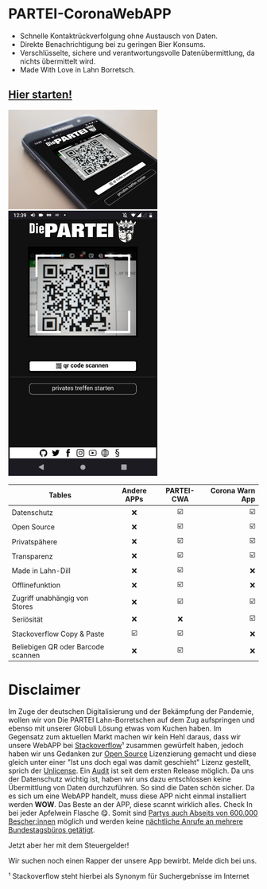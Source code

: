 # PARTEI-CoronaWebAPP

* Schnelle Kontaktrückverfolgung ohne Austausch von Daten.
* Direkte Benachrichtigung bei zu geringen Bier Konsums.
* Verschlüsselte, sichere und verantwortungsvolle Datenübermittlung, da nichts übermittelt wird.
* Made With Love in Lahn Borretsch.

## [Hier starten!](https://cwa.partei-ldk.de)

<img src="https://raw.githubusercontent.com/DiePARTEILahnDill/PARTEI-CoronaWebAPP/main/cwa.png" width="300">
<img src="https://raw.githubusercontent.com/DiePARTEILahnDill/PARTEI-CoronaWebAPP/main/signal-2021-04-12-004000.png" width="300">

| Tables        | Andere APPs           | PARTEI-CWA  | Corona Warn App | 
| ------------- |:-------------:|:-------------:| -----:|
| Datenschutz      | ❌ | ☑️ | ☑️ |
| Open Source      | ❌ | ☑️ | ☑️ |
| Privatspähere | ❌ | ☑️ | ☑️ |
| Transparenz | ❌ | ☑️ | ☑️ |
| Made in Lahn-Dill | ❌ | ☑️ | ❌  |
| Offlinefunktion | ❌ | ☑️ | ❌  |
| Zugriff unabhängig von Stores | ❌ | ☑️ |  ☑️  |
| Seriösität | ❌ | ❌ | ☑️ |
| Stackoverflow Copy & Paste | ☑️ | ☑️ | ❌ |
| Beliebigen QR oder Barcode scannen| ❌ | ☑️ | ❌ |

# Disclaimer
Im Zuge der deutschen Digitalisierung und der Bekämpfung der Pandemie, wollen wir von Die PARTEI Lahn-Borretschen auf dem Zug aufspringen und ebenso mit unserer Globuli Lösung etwas vom Kuchen haben. Im Gegensatz zum aktuellen Markt machen wir kein Hehl daraus, dass wir unsere WebAPP bei [Stackoverflow]()¹ zusammen gewürfelt haben, jedoch haben wir uns Gedanken zur [Open Source](https://twitter.com/zerforschung/status/1377043580498378753) Lizenzierung gemacht und diese gleich unter einer "Ist uns doch egal was damit geschieht" Lizenz gestellt, sprich der [Unlicense](https://github.com/DiePARTEILahnDill/PARTEI-CoronaWebAPP/blob/main/LICENSE). Ein [Audit](https://netzpolitik.org/2021/mfg-gpl-die-fantastische-lizenz-der-luca-app/) ist seit dem ersten Release möglich. Da uns der Datenschutz wichtig ist, haben wir uns dazu entschlossen keine Übermittlung von Daten durchzuführen. So sind die Daten schön sicher. Da es sich um eine WebAPP handelt, muss diese APP nicht einmal installiert werden **WOW**. Das Beste an der APP, diese scannt wirklich alles. Check In bei jeder Apfelwein Flasche 😋. Somit sind [Partys auch Abseits von 600.000 Bescher:innen](https://www.berlinstory-news.de/virtuelle-corona-party-beendet/) möglich und werden keine [nächtliche Anrufe an mehrere Bundestagsbüros getätigt](https://twitter.com/anked/status/1380836300199198722).

Jetzt aber her mit dem Steuergelder!

Wir suchen noch einen Rapper der unsere App bewirbt. Melde dich bei uns.

¹ Stackoverflow steht hierbei als Synonym für Suchergebnisse im Internet
